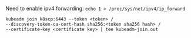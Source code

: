 Need to enable ipv4 forwarding:
`echo 1 > /proc/sys/net/ipv4/ip_forward`
```
kubeadm join k8scp:6443 --token <token> /
--discovery-token-ca-cert-hash sha256:<token sha256 hash> /
--certificate-key <certificate key> | tee kubeadm-join.out
```
